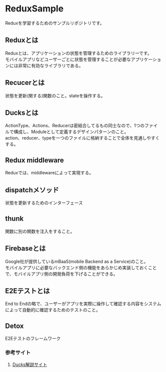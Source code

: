# ReduxSample
Reduxを学習するためのサンプルリポジトリです。

## Reduxとは
   Reduxとは、アプリケーションの状態を管理するためのライブラリーです。  
   モバイルアプリなどユーザーごとに状態を管理することが必要なアプリケーションには非常に有効なライブラリである。

## Recucerとは
   状態を更新(関する)関数のこと。stateを操作する。

## Ducksとは
   ActionType、Actions、Reducerは密結合してるもの同士なので、1つのファイルで構成し、Moduleとして定義するデザインパターンのこと。  
   action、reducer、typeを一つのファイルに格納することで全体を見通しやすくする。

## Redux middleware
   Reduxでは、middlewareによって実現する。

## dispatchメソッド
   状態を更新するためのインターフェース

## thunk
   関数に別の関数を注入をすること。

## Firebaseとは
   Google社が提供しているmBaaS(mobile Backend as a Service)のこと。  
   モバイルアプリに必要なバックエンド側の機能をあらかじめ実装しておくことで、モバイルアプリ側の開発負荷を下げることができる。

## E2Eテストとは
   End to Endの略で、ユーザーがアプリを実際に操作して確認する内容をシステムによって自動的に確認するためのテストのこと。  

## Detox
   E2Eテストのフレームワーク

### 参考サイト
   1. <a href="https://open8tech.hatenablog.com/entry/2019/12/26/111353">Ducks解説サイト</a>